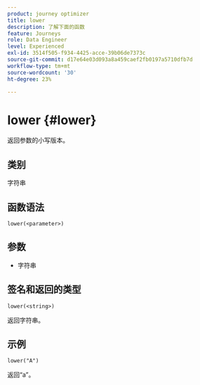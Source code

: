 ```yaml
---
product: journey optimizer
title: lower
description: 了解下面的函数
feature: Journeys
role: Data Engineer
level: Experienced
exl-id: 3514f505-f934-4425-acce-39b06de7373c
source-git-commit: d17e64e03d093a8a459caef2fb0197a5710dfb7d
workflow-type: tm+mt
source-wordcount: '30'
ht-degree: 23%

---
```


# lower {#lower}

返回参数的小写版本。

## 类别

字符串

## 函数语法

`lower(<parameter>)`

## 参数

* 字符串

## 签名和返回的类型

`lower(<string>)`

返回字符串。

## 示例

`lower("A")`

返回“a”。
